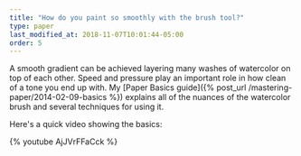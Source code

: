 ```yaml
---
title: "How do you paint so smoothly with the brush tool?"
type: paper
last_modified_at: 2018-11-07T10:01:44-05:00
order: 5
---
```


A smooth gradient can be achieved layering many washes of watercolor on top of each other. Speed and pressure play an important role in how clean of a tone you end up with. My [Paper Basics guide]({% post_url /mastering-paper/2014-02-09-basics %}) explains all of the nuances of the watercolor brush and several techniques for using it.

Here's a quick video showing the basics:

{% youtube AjJVrFFaCck %}
